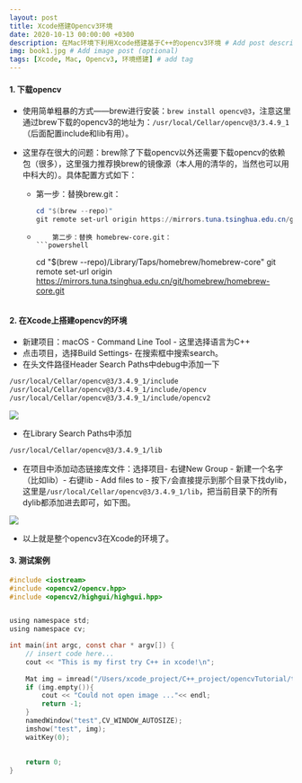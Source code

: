 ```yaml
---
layout: post
title: Xcode搭建Opencv3环境
date: 2020-10-13 00:00:00 +0300
description: 在Mac环境下利用Xcode搭建基于C++的opencv3环境 # Add post description (optional)
img: book1.jpg # Add image post (optional)
tags: [Xcode, Mac, Opencv3, 环境搭建] # add tag
---
```



#### 1. 下载opencv

* 使用简单粗暴的方式——brew进行安装：`brew install opencv@3`，注意这里通过brew下载的opencv3的地址为：`/usr/local/Cellar/opencv@3/3.4.9_1`（后面配置include和lib有用）。

* 这里存在很大的问题：brew除了下载opencv以外还需要下载opencv的依赖包（很多），这里强力推荐换brew的镜像源（本人用的清华的，当然也可以用中科大的）。具体配置方式如下：
  * 第一步：替换brew.git：

    ```powershell
    cd "$(brew --repo)"
    git remote set-url origin https://mirrors.tuna.tsinghua.edu.cn/git/homebrew/brew.git
    ```

  * 		第二步：替换 homebrew-core.git：
		```powershell
    cd "$(brew --repo)/Library/Taps/homebrew/homebrew-core"
    git remote set-url origin https://mirrors.tuna.tsinghua.edu.cn/git/homebrew/homebrew-core.git
    ```

#### 2. 在Xcode上搭建opencv的环境

* 新建项目：macOS - Command Line Tool - 这里选择语言为C++
* 点击项目，选择Build Settings- 在搜索框中搜索search。
* 在头文件路径Header Search Paths中debug中添加一下

```bash
/usr/local/Cellar/opencv@3/3.4.9_1/include
/usr/local/Cellar/opencv@3/3.4.9_1/include/opencv
/usr/local/Cellar/opencv@3/3.4.9_1/include/opencv2
```

![](https://tva1.sinaimg.cn/large/007S8ZIlgy1gjo3k6yqj6j31qa0ssaow.jpg)

* 在Library Search Paths中添加

```bash
/usr/local/Cellar/opencv@3/3.4.9_1/lib
```

* 在项目中添加动态链接库文件：选择项目- 右键New Group - 新建一个名字（比如lib）- 右键lib - Add files to - 按下`/`会直接提示到那个目录下找dylib，这里是`/usr/local/Cellar/opencv@3/3.4.9_1/lib`，把当前目录下的所有dylib都添加进去即可，如下图。

![](https://tva1.sinaimg.cn/large/007S8ZIlgy1gjo3v21p6hj31q80f2tap.jpg)

* 以上就是整个opencv3在Xcode的环境了。

#### 3. 测试案例

```C
#include <iostream>
#include <opencv2/opencv.hpp>
#include <opencv2/highgui/highgui.hpp>


using namespace std;
using namespace cv;

int main(int argc, const char * argv[]) {
    // insert code here...
    cout << "This is my first try C++ in xcode!\n";
    
    Mat img = imread("/Users/xcode_project/C++_project/opencvTutorial/test.jpeg");
    if (img.empty()){
        cout << "Could not open image ..."<< endl;
        return -1;
    }
    namedWindow("test",CV_WINDOW_AUTOSIZE);
    imshow("test", img);
    waitKey(0);
    
    
    return 0;
}
```

